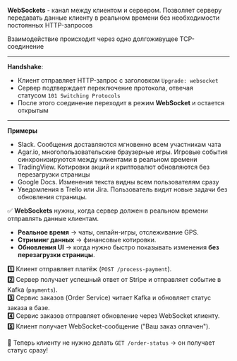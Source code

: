 

**WebSockets** - канал между клиентом и сервером. Позволяет серверу передавать данные клиенту в реальном времени без необходимости постоянных HTTP-запросов

Взаимодействие происходит через одно долгоживущее TCP-соединение

---
**Handshake**: 
- Клиент отправляет HTTP-запрос с заголовком `Upgrade: websocket`
- Сервер подтверждает переключение протокола, отвечая статусом `101 Switching Protocols`
- После этого соединение переходит в режим **WebSocket** и остается открытым
---
**Примеры**
- Slack. Сообщения доставляются мгновенно всем участникам чата
- Agar.io, многопользовательские браузерные игры. Игровые события синхронизируются между клиентами в реальном времени
- TradingView. Котировки акций и криптовалют обновляются без перезагрузки страницы
- Google Docs. Изменения текста видны всем пользователям сразу
- Уведомления в Trello или Jira. Пользователь видит новые задачи без обновления страницы.





✅ **WebSockets** нужны, когда сервер должен в реальном времени отправлять данные клиентам.

- **Реальное время** → чаты, онлайн-игры, отслеживание GPS.
- **Стриминг данных** → финансовые котировки.
- **Обновления UI** → когда нужно быстро показывать изменения **без перезагрузки страницы**.



**1️⃣** Клиент отправляет платёж (`POST /process-payment`).  
**2️⃣** Сервер получает успешный ответ от Stripe и отправляет событие в Kafka (`payments`).  
**3️⃣** Сервис заказов (Order Service) читает Kafka и обновляет статус заказа в базе.  
**4️⃣** Сервис заказов отправляет обновление через WebSocket клиенту.  
**5️⃣** Клиент получает WebSocket-сообщение ("Ваш заказ оплачен").

📌 Теперь клиенту не нужно делать `GET /order-status` → он получает статус сразу!

